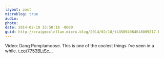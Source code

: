```yaml
---
layout: post
microblog: true
audio: 
photo: 
date: 2014-02-18 15:50:18 -0600
guid: http://craigmcclellan.micro.blog/2014/02/18/t435894064048009217.html
---
```

Video: Dang Pomplamoose. This is one of the coolest things I’ve seen in a while. [t.co/7753BLtSc...](http://t.co/7753BLtSc7)
